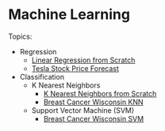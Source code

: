 # Machine Learning
Topics:
* Regression  
   * [Linear Regression from Scratch](Regression/LinearRegressionFromScratch.ipynb)
   * [Tesla Stock Price Forecast](Regression/TeslaStockPriceForecast.ipynb)
* Classification  
   * K Nearest Neighbors  
        * [K Nearest Neighbors from Scratch](Classification/KNearestNeighbors/KNearestNeighborsFromScratch.ipynb)
        * [Breast Cancer Wisconsin KNN](Classification/KNearestNeighbors/BreastCancerWisconsinKNN.ipynb)
   * Support Vector Machine (SVM)  
        * [Breast Cancer Wisconsin SVM](Classification/SupportVectorMachine/BreastCancerWisconsinSVM.ipynb)
